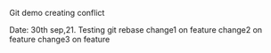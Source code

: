 Git demo
creating conflict

Date: 30th sep,21. Testing git rebase 
change1 on feature
change2 on feature
change3 on feature
